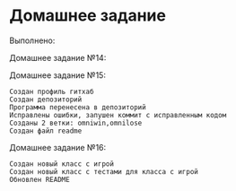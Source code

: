 # Домашнее задание

Выполнено:  

Домашнее задание №14:

Домашнее задание №15:   

    Создан профиль гитхаб
    Создан депозиторий 
    Программа перенесена в депозиторий
    Исправлены ошибки, запушен коммит с исправленным кодом
    Созданы 2 ветки: omniwin,omnilose
    Создан файл readme

Домашнее задание №16:

    Создан новый класс с игрой
    Создан новый класс с тестами для класса с игрой
    Обновлен README
